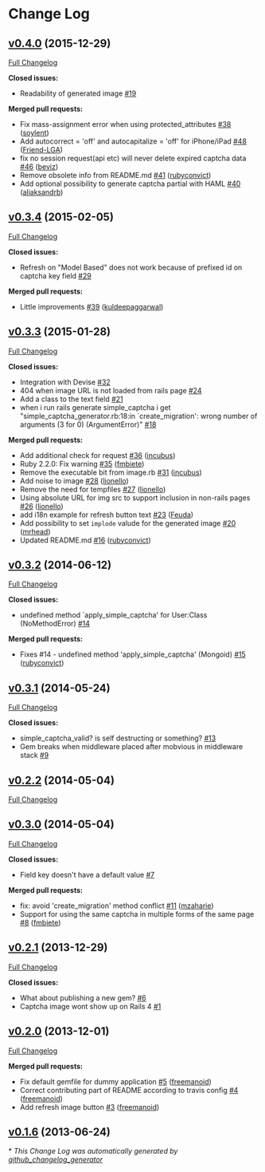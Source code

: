 # Change Log

## [v0.4.0](https://github.com/pludoni/simple-captcha/tree/v0.4.0) (2015-12-29)
[Full Changelog](https://github.com/pludoni/simple-captcha/compare/v0.3.4...v0.4.0)

**Closed issues:**

- Readability of generated image [\#19](https://github.com/pludoni/simple-captcha/issues/19)

**Merged pull requests:**

- Fix mass-assignment error when using protected\_attributes [\#38](https://github.com/pludoni/simple-captcha/pull/38) ([soylent](https://github.com/soylent))
- Add autocorrect = 'off' and autocapitalize = 'off' for iPhone/iPad [\#48](https://github.com/pludoni/simple-captcha/pull/48) ([Friend-LGA](https://github.com/Friend-LGA))
- fix no session request\(api etc\) will never delete expired captcha data [\#46](https://github.com/pludoni/simple-captcha/pull/46) ([beviz](https://github.com/beviz))
- Remove obsolete info from README.md [\#41](https://github.com/pludoni/simple-captcha/pull/41) ([rubyconvict](https://github.com/rubyconvict))
- Add optional possibility to generate captcha partial with HAML [\#40](https://github.com/pludoni/simple-captcha/pull/40) ([aliaksandrb](https://github.com/aliaksandrb))

## [v0.3.4](https://github.com/pludoni/simple-captcha/tree/v0.3.4) (2015-02-05)
[Full Changelog](https://github.com/pludoni/simple-captcha/compare/v0.3.3...v0.3.4)

**Closed issues:**

- Refresh on "Model Based" does not work because of prefixed id on captcha key field [\#29](https://github.com/pludoni/simple-captcha/issues/29)

**Merged pull requests:**

- Little improvements [\#39](https://github.com/pludoni/simple-captcha/pull/39) ([kuldeepaggarwal](https://github.com/kuldeepaggarwal))

## [v0.3.3](https://github.com/pludoni/simple-captcha/tree/v0.3.3) (2015-01-28)
[Full Changelog](https://github.com/pludoni/simple-captcha/compare/v0.3.2...v0.3.3)

**Closed issues:**

- Integration with Devise [\#32](https://github.com/pludoni/simple-captcha/issues/32)
- 404 when image URL is not loaded from rails page [\#24](https://github.com/pludoni/simple-captcha/issues/24)
- Add a class to the text field [\#21](https://github.com/pludoni/simple-captcha/issues/21)
- when i run rails generate simple\_captcha i get "simple\_captcha\_generator.rb:18:in `create\_migration': wrong number of arguments \(3 for 0\) \(ArgumentError\)" [\#18](https://github.com/pludoni/simple-captcha/issues/18)

**Merged pull requests:**

- Add additional check for request [\#36](https://github.com/pludoni/simple-captcha/pull/36) ([incubus](https://github.com/incubus))
- Ruby 2.2.0: Fix warning [\#35](https://github.com/pludoni/simple-captcha/pull/35) ([fmbiete](https://github.com/fmbiete))
- Remove the executable bit from image.rb [\#31](https://github.com/pludoni/simple-captcha/pull/31) ([incubus](https://github.com/incubus))
- Add noise to image [\#28](https://github.com/pludoni/simple-captcha/pull/28) ([lionello](https://github.com/lionello))
- Remove the need for tempfiles [\#27](https://github.com/pludoni/simple-captcha/pull/27) ([lionello](https://github.com/lionello))
- Using absolute URL for img src to support inclusion in non-rails pages [\#26](https://github.com/pludoni/simple-captcha/pull/26) ([lionello](https://github.com/lionello))
- add i18n example for refresh button text [\#23](https://github.com/pludoni/simple-captcha/pull/23) ([Feuda](https://github.com/Feuda))
- Add possibility to set `implode` valude for the generated image [\#20](https://github.com/pludoni/simple-captcha/pull/20) ([mrhead](https://github.com/mrhead))
- Updated README.md [\#16](https://github.com/pludoni/simple-captcha/pull/16) ([rubyconvict](https://github.com/rubyconvict))

## [v0.3.2](https://github.com/pludoni/simple-captcha/tree/v0.3.2) (2014-06-12)
[Full Changelog](https://github.com/pludoni/simple-captcha/compare/v0.3.1...v0.3.2)

**Closed issues:**

- undefined method `apply\_simple\_captcha' for User:Class \(NoMethodError\) [\#14](https://github.com/pludoni/simple-captcha/issues/14)

**Merged pull requests:**

- Fixes \#14 - undefined method 'apply\_simple\_captcha' \(Mongoid\) [\#15](https://github.com/pludoni/simple-captcha/pull/15) ([rubyconvict](https://github.com/rubyconvict))

## [v0.3.1](https://github.com/pludoni/simple-captcha/tree/v0.3.1) (2014-05-24)
[Full Changelog](https://github.com/pludoni/simple-captcha/compare/v0.2.2...v0.3.1)

**Closed issues:**

- simple\_captcha\_valid? is self destructing or something? [\#13](https://github.com/pludoni/simple-captcha/issues/13)
- Gem breaks when middleware placed after mobvious in middleware stack [\#9](https://github.com/pludoni/simple-captcha/issues/9)

## [v0.2.2](https://github.com/pludoni/simple-captcha/tree/v0.2.2) (2014-05-04)
[Full Changelog](https://github.com/pludoni/simple-captcha/compare/v0.3.0...v0.2.2)

## [v0.3.0](https://github.com/pludoni/simple-captcha/tree/v0.3.0) (2014-05-04)
[Full Changelog](https://github.com/pludoni/simple-captcha/compare/v0.2.1...v0.3.0)

**Closed issues:**

- Field key doesn't have a default value [\#7](https://github.com/pludoni/simple-captcha/issues/7)

**Merged pull requests:**

- fix: avoid 'create\_migration' method conflict [\#11](https://github.com/pludoni/simple-captcha/pull/11) ([mzaharie](https://github.com/mzaharie))
- Support for using the same captcha in multiple forms of the same page [\#8](https://github.com/pludoni/simple-captcha/pull/8) ([fmbiete](https://github.com/fmbiete))

## [v0.2.1](https://github.com/pludoni/simple-captcha/tree/v0.2.1) (2013-12-29)
[Full Changelog](https://github.com/pludoni/simple-captcha/compare/v0.2.0...v0.2.1)

**Closed issues:**

- What about publishing a new gem? [\#6](https://github.com/pludoni/simple-captcha/issues/6)
- Captcha image wont show up on Rails 4 [\#1](https://github.com/pludoni/simple-captcha/issues/1)

## [v0.2.0](https://github.com/pludoni/simple-captcha/tree/v0.2.0) (2013-12-01)
[Full Changelog](https://github.com/pludoni/simple-captcha/compare/v0.1.6...v0.2.0)

**Merged pull requests:**

- Fix default gemfile for dummy application [\#5](https://github.com/pludoni/simple-captcha/pull/5) ([freemanoid](https://github.com/freemanoid))
- Correct contributing part of README according to travis config [\#4](https://github.com/pludoni/simple-captcha/pull/4) ([freemanoid](https://github.com/freemanoid))
- Add refresh image button [\#3](https://github.com/pludoni/simple-captcha/pull/3) ([freemanoid](https://github.com/freemanoid))

## [v0.1.6](https://github.com/pludoni/simple-captcha/tree/v0.1.6) (2013-06-24)


\* *This Change Log was automatically generated by [github_changelog_generator](https://github.com/skywinder/Github-Changelog-Generator)*
